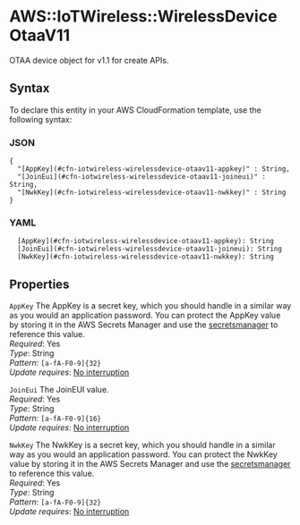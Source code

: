 # AWS::IoTWireless::WirelessDevice OtaaV11<a name="aws-properties-iotwireless-wirelessdevice-otaav11"></a>

OTAA device object for v1\.1 for create APIs\.

## Syntax<a name="aws-properties-iotwireless-wirelessdevice-otaav11-syntax"></a>

To declare this entity in your AWS CloudFormation template, use the following syntax:

### JSON<a name="aws-properties-iotwireless-wirelessdevice-otaav11-syntax.json"></a>

```
{
  "[AppKey](#cfn-iotwireless-wirelessdevice-otaav11-appkey)" : String,
  "[JoinEui](#cfn-iotwireless-wirelessdevice-otaav11-joineui)" : String,
  "[NwkKey](#cfn-iotwireless-wirelessdevice-otaav11-nwkkey)" : String
}
```

### YAML<a name="aws-properties-iotwireless-wirelessdevice-otaav11-syntax.yaml"></a>

```
  [AppKey](#cfn-iotwireless-wirelessdevice-otaav11-appkey): String
  [JoinEui](#cfn-iotwireless-wirelessdevice-otaav11-joineui): String
  [NwkKey](#cfn-iotwireless-wirelessdevice-otaav11-nwkkey): String
```

## Properties<a name="aws-properties-iotwireless-wirelessdevice-otaav11-properties"></a>

`AppKey` <a name="cfn-iotwireless-wirelessdevice-otaav11-appkey"></a>
The AppKey is a secret key, which you should handle in a similar way as you would an application password\. You can protect the AppKey value by storing it in the AWS Secrets Manager and use the [secretsmanager](https://docs.aws.amazon.com/AWSCloudFormation/latest/UserGuide/dynamic-references.html#dynamic-references-secretsmanager) to reference this value\.  
_Required_: Yes  
_Type_: String  
_Pattern_: `[a-fA-F0-9]{32}`  
_Update requires_: [No interruption](https://docs.aws.amazon.com/AWSCloudFormation/latest/UserGuide/using-cfn-updating-stacks-update-behaviors.html#update-no-interrupt)

`JoinEui` <a name="cfn-iotwireless-wirelessdevice-otaav11-joineui"></a>
The JoinEUI value\.  
_Required_: Yes  
_Type_: String  
_Pattern_: `[a-fA-F0-9]{16}`  
_Update requires_: [No interruption](https://docs.aws.amazon.com/AWSCloudFormation/latest/UserGuide/using-cfn-updating-stacks-update-behaviors.html#update-no-interrupt)

`NwkKey` <a name="cfn-iotwireless-wirelessdevice-otaav11-nwkkey"></a>
The NwkKey is a secret key, which you should handle in a similar way as you would an application password\. You can protect the NwkKey value by storing it in the AWS Secrets Manager and use the [secretsmanager](https://docs.aws.amazon.com/AWSCloudFormation/latest/UserGuide/dynamic-references.html#dynamic-references-secretsmanager) to reference this value\.  
_Required_: Yes  
_Type_: String  
_Pattern_: `[a-fA-F0-9]{32}`  
_Update requires_: [No interruption](https://docs.aws.amazon.com/AWSCloudFormation/latest/UserGuide/using-cfn-updating-stacks-update-behaviors.html#update-no-interrupt)
